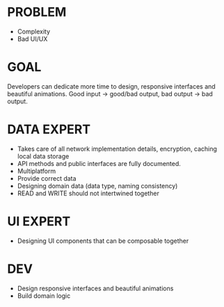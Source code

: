 # PROBLEM

- Complexity
- Bad UI/UX

# GOAL

Developers can dedicate more time to design, responsive interfaces and beautiful animations. Good input -> good/bad output, bad output -> bad output.

# DATA EXPERT

- Takes care of all network implementation details, encryption, caching local data storage
- API methods and public interfaces are fully documented.
- Multiplatform
- Provide correct data
- Designing domain data (data type, naming consistency)
- READ and WRITE should not intertwined together

# UI EXPERT

- Designing UI components that can be composable together

# DEV

- Design responsive interfaces and beautiful animations
- Build domain logic
